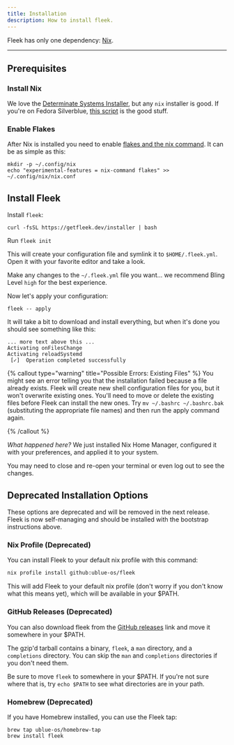 ```yaml
---
title: Installation
description: How to install fleek.
---
```


Fleek has only one dependency: [Nix](https://nixos.org/).

---

## Prerequisites

### Install Nix

We love the [Determinate Systems Installer](https://zero-to-nix.com/), but any `nix` installer is good. If you're on Fedora Silverblue, [this script](https://github.com/dnkmmr69420/nix-installer-scripts/blob/main/installer-scripts/silverblue-nix-installer.sh) is the good stuff.

### Enable Flakes

After Nix is installed you need to enable [flakes and the nix command](https://nixos.wiki/wiki/Flakes). It can be as simple as this:

```shell
mkdir -p ~/.config/nix
echo "experimental-features = nix-command flakes" >> ~/.config/nix/nix.conf
```

## Install Fleek



Install `fleek`:

```shell
curl -fsSL https://getfleek.dev/installer | bash
```

Run `fleek init`

This will create your configuration file and symlink it to `$HOME/.fleek.yml`. Open it with your favorite editor and take a look.

Make any changes to the `~/.fleek.yml` file you want... we recommend Bling Level `high` for the best experience.  

Now let's apply your configuration:

```shell
fleek -- apply
```
It will take a bit to download and install everything, but when it's done you should see something like this:
       
```shell
... more text above this ...
Activating onFilesChange
Activating reloadSystemd
 [✓]  Operation completed successfully
```

{% callout type="warning" title="Possible Errors: Existing Files" %}
You might see an error telling you that the installation failed because a file already exists. Fleek will create new shell configuration files for you, but it won't overwrite existing ones. You'll need to move or delete the existing files before Fleek can install the new ones. Try `mv ~/.bashrc ~/.bashrc.bak` (substituting the appropriate file names) and then run the apply command again.

{% /callout %}

*What happened here?* We just installed Nix Home Manager, configured it with your preferences, and applied it to your system. 

You may need to close and re-open your terminal or even log out to see the changes.

## Deprecated Installation Options

These options are deprecated and will be removed in the next release. Fleek is now self-managing and should be installed with the bootstrap instructions above.

### Nix Profile (Deprecated)

You can install Fleek to your default nix profile with this command:

```bash
nix profile install github:ublue-os/fleek
```

This will add Fleek to your default nix profile (don't worry if you don't know what this means yet), which will be available in your $PATH.

### GitHub Releases (Deprecated)

You can also download fleek from the [GitHub releases](https://github.com/ublue-os/fleek/releases) link and move it somewhere in your $PATH.

The gzip'd tarball contains a binary, `fleek`, a `man` directory, and a `completions` directory. You can skip the `man` and `completions` directories if you don't need them.

Be sure to move `fleek` to somewhere in your $PATH. If you're not sure where that is, try `echo $PATH` to see what directories are in your path.

### Homebrew (Deprecated)

If you have Homebrew installed, you can use the Fleek tap:

```shell
brew tap ublue-os/homebrew-tap
brew install fleek
```
